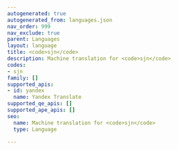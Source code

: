 ```yaml
---
autogenerated: true
autogenerated_from: languages.json
nav_order: 999
nav_exclude: true
parent: Languages
layout: language
title: <code>sjn</code>
description: Machine translation for <code>sjn</code>
codes:
- sjn
family: []
supported_apis:
- id: yandex
  name: Yandex Translate
supported_qe_apis: []
supported_ape_apis: []
seo:
  name: Machine translation for <code>sjn</code>
  type: Language

---
```


